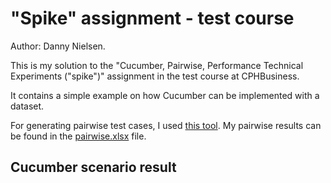 # "Spike" assignment - test course

Author: Danny Nielsen.

This is my solution to the "Cucumber, Pairwise, Performance Technical Experiments ("spike")" assignment in the test course at CPHBusiness.

It contains a simple example on how Cucumber can be implemented with a dataset.

For generating pairwise test cases, I used [this tool](https://pairwise.teremokgames.com/). My pairwise results can be found in the [pairwise.xlsx]() file.

## Cucumber scenario result





